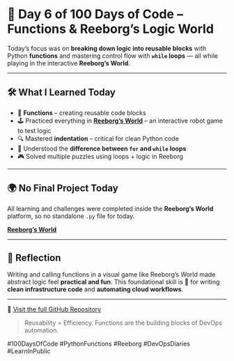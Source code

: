 # 🧠 Day 6 of 100 Days of Code – Functions & Reeborg’s Logic World

Today’s focus was on **breaking down logic into reusable blocks** with Python **functions** and mastering control flow with **`while` loops** — all while playing in the interactive **Reeborg’s World**.

---

## 🛠️ What I Learned Today

* 🧩 **Functions** – creating reusable code blocks
* 🕹️ Practiced everything in [**Reeborg’s World**](https://reeborg.ca/reeborg.html) – an interactive robot game to test logic
* 🔍 Mastered **indentation** – critical for clean Python code
* 🔁 Understood the **difference between `for` and `while` loops**
* 🎮 Solved multiple puzzles using loops + logic in Reeborg

---

## 🌍 No Final Project Today

All learning and challenges were completed inside the **Reeborg’s World** platform, so no standalone `.py` file for today.

[**Reeborg’s World**](https://reeborg.ca/reeborg.html)

---

## 💬 Reflection

Writing and calling functions in a visual game like Reeborg’s World made abstract logic feel **practical and fun**. This foundational skill is 🔑 for writing **clean infrastructure code** and **automating cloud workflows**.

---

📎 [Visit the full GitHub Repository](https://github.com/abdulraheem381/100-days-of-code-python)

> Reusability = Efficiency.
> Functions are the building blocks of DevOps automation.

\#100DaysOfCode #PythonFunctions #Reeborg #DevOpsDiaries #LearnInPublic


